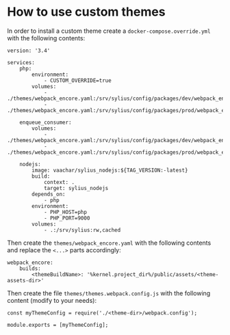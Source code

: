 # How to use custom themes

In order to install a custom theme create a `docker-compose.override.yml` with the following contents:
```
version: '3.4'

services:
    php:
        environment:
            - CUSTOM_OVERRIDE=true
        volumes:
            - ./themes/webpack_encore.yaml:/srv/sylius/config/packages/dev/webpack_encore.yaml
            - ./themes/webpack_encore.yaml:/srv/sylius/config/packages/prod/webpack_encore.yaml

    enqueue_consumer:
        volumes:
            - ./themes/webpack_encore.yaml:/srv/sylius/config/packages/dev/webpack_encore.yaml
            - ./themes/webpack_encore.yaml:/srv/sylius/config/packages/prod/webpack_encore.yaml

    nodejs:
        image: vaachar/sylius_nodejs:${TAG_VERSION:-latest}
        build:
            context: .
            target: sylius_nodejs
        depends_on:
            - php
        environment:
            - PHP_HOST=php
            - PHP_PORT=9000
        volumes:
            - .:/srv/sylius:rw,cached
```

Then create the `themes/webpack_encore.yaml` with the following contents and replace the `<...>` parts accordingly:
```
webpack_encore:
    builds:
        <themeBuildName>: '%kernel.project_dir%/public/assets/<theme-assets-dir>'
```

Then create the file `themes/themes.webpack.config.js` with the following content (modify to your needs):
```
const myThemeConfig = require('./<theme-dir>/webpack.config');

module.exports = [myThemeConfig];
```

